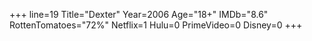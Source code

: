 +++
line=19
Title="Dexter"
Year=2006
Age="18+"
IMDb="8.6"
RottenTomatoes="72%"
Netflix=1
Hulu=0
PrimeVideo=0
Disney=0
+++

